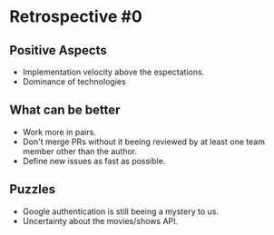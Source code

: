 # Retrospective #0

## Positive Aspects

- Implementation velocity above the espectations.
- Dominance of technologies


## What can be better

- Work more in pairs.
- Don't merge PRs without it beeing reviewed by at least one team member other than the author.
- Define new issues as fast as possible.


## Puzzles

- Google authentication is still beeing a mystery to us.
- Uncertainty about the movies/shows API.